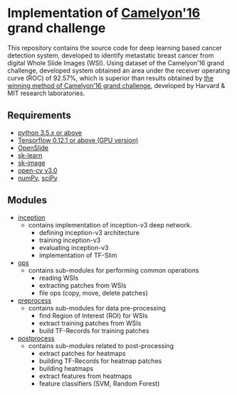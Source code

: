# Implementation of [Camelyon'16](https://camelyon16.grand-challenge.org/) grand challenge

This repository contains the source code for deep learning based cancer detection system, developed to identify metastatic breast cancer from digital Whole Slide Images (WSI). Using dataset of the Camelyon’16 grand challenge, developed system obtained an area under the receiver operating curve (ROC) of 92.57%, which is superior than results obtained by [the winning method of Camelyon’16 grand challenge](https://camelyon16.grand-challenge.org/results/), developed by Harvard & MIT research laboratories. 

## Requirements
  - [python 3.5.x or above](https://www.python.org/downloads/)
  - [Tensorflow 0.12.1 or above (GPU version)](https://github.com/tensorflow/tensorflow)
  - [OpenSlide](http://openslide.org/download/)
  - [sk-learn](http://scikit-learn.org/stable/)
  - [sk-image](http://scikit-image.org/docs/dev/api/skimage.html)
  - [open-cv v3.0](http://docs.opencv.org/3.1.0/d5/de5/tutorial_py_setup_in_windows.html)
  - [numPy](https://github.com/numpy/numpy), [sciPy](https://github.com/scipy/scipy)

## Modules
  - [inception](camelyon16/inception)
    - contains implementation of inception-v3 deep network.
      - defining inception-v3 architecture
      - training inception-v3
      - evaluating inception-v3
      - implementation of TF-Slim
  - [ops](camelyon16/ops)
    - contains sub-modules for performing common operations 
      - reading WSIs
      - extracting patches from WSIs
      - file ops (copy, move, delete patches)
  - [preprocess](camelyon16/preprocess)
    - contains sub-modules for data pre-processing
      - find Region of Interest (ROI) for WSIs
      - extract training patches from WSIs
      - build TF-Records for training patches
  - [postprocess](camelyon16/postprocess)
    - contains sub-modules related to post-processing
      - extract patches for heatmaps
      - building TF-Records for heatmap patches
      - building heatmaps
      - extract features from heatmaps
      - feature classifiers (SVM, Random Forest)

